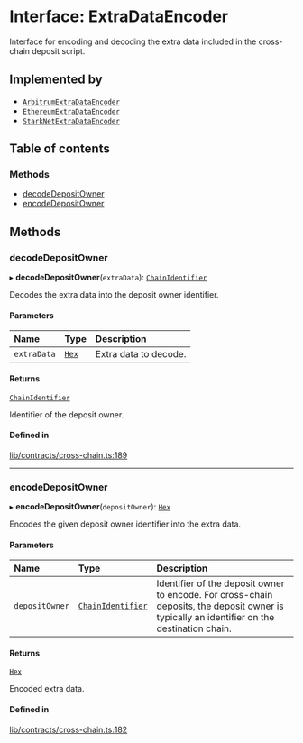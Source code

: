# Interface: ExtraDataEncoder

Interface for encoding and decoding the extra data included in the
cross-chain deposit script.

## Implemented by

- [`ArbitrumExtraDataEncoder`](../classes/ArbitrumExtraDataEncoder.md)
- [`EthereumExtraDataEncoder`](../classes/EthereumExtraDataEncoder.md)
- [`StarkNetExtraDataEncoder`](../classes/StarkNetExtraDataEncoder.md)

## Table of contents

### Methods

- [decodeDepositOwner](ExtraDataEncoder.md#decodedepositowner)
- [encodeDepositOwner](ExtraDataEncoder.md#encodedepositowner)

## Methods

### decodeDepositOwner

▸ **decodeDepositOwner**(`extraData`): [`ChainIdentifier`](ChainIdentifier.md)

Decodes the extra data into the deposit owner identifier.

#### Parameters

| Name | Type | Description |
| :------ | :------ | :------ |
| `extraData` | [`Hex`](../classes/Hex.md) | Extra data to decode. |

#### Returns

[`ChainIdentifier`](ChainIdentifier.md)

Identifier of the deposit owner.

#### Defined in

[lib/contracts/cross-chain.ts:189](https://github.com/threshold-network/tbtc-v2/blob/main/typescript/src/lib/contracts/cross-chain.ts#L189)

___

### encodeDepositOwner

▸ **encodeDepositOwner**(`depositOwner`): [`Hex`](../classes/Hex.md)

Encodes the given deposit owner identifier into the extra data.

#### Parameters

| Name | Type | Description |
| :------ | :------ | :------ |
| `depositOwner` | [`ChainIdentifier`](ChainIdentifier.md) | Identifier of the deposit owner to encode. For cross-chain deposits, the deposit owner is typically an identifier on the destination chain. |

#### Returns

[`Hex`](../classes/Hex.md)

Encoded extra data.

#### Defined in

[lib/contracts/cross-chain.ts:182](https://github.com/threshold-network/tbtc-v2/blob/main/typescript/src/lib/contracts/cross-chain.ts#L182)
